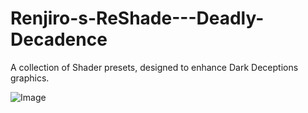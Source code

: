 # Renjiro-s-ReShade---Deadly-Decadence
A collection of Shader presets, designed to enhance Dark Deceptions graphics.

![Image](https://github.com/user-attachments/assets/0a52ddbb-f1eb-42ed-a048-a98a1f1098e2)
